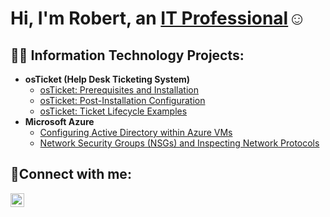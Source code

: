 <h1>Hi, I'm Robert, an <a href="https://linkedin.com/in/Josh">IT Professional</a>☺</h1>

<h2>👨‍💻 Information Technology Projects:</h2>

- <b>osTicket (Help Desk Ticketing System)</b>
  - [osTicket: Prerequisites and Installation](https://github.com/jrobertrafol/osticket-prereqs)
  - [osTicket: Post-Installation Configuration](https://github.com/jrobertrafol/post-install-config)
  - [osTicket: Ticket Lifecycle Examples](https://github.com/jrobertrafol/ticket-lifecycle)
- <b>Microsoft Azure</b>
  - [Configuring Active Directory within Azure VMs](https://github.com/jrobertrafol/configure-ad)
  - [Network Security Groups (NSGs) and Inspecting Network Protocols](https://github.com/jrobertrafol/azure-network-protocols)

<h2>🤳Connect with me:</h2>


[<img align="left" alt="Josh | LinkedIn" width="22px" src="https://cdn.jsdelivr.net/npm/simple-icons@v3/icons/linkedin.svg" />][linkedin]


[linkedin]: https://linkedin.com/in/j-robert-rafol-b2208a265/
